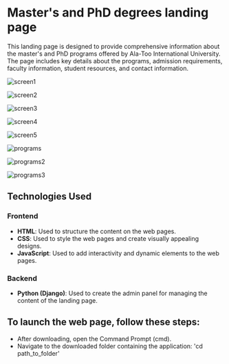 # Master's and PhD degrees landing page

This landing page is designed to provide comprehensive information about the master's and PhD programs offered by Ala-Too International University. The page includes key details about the programs, admission requirements, faculty information, student resources, and contact information.

![screen1](https://github.com/bekzat051102/master-s-and-PnD-landing-page/assets/153498060/fc2ea773-188a-4fa9-ad82-7f9439074447)

![screen2](https://github.com/bekzat051102/master-s-and-PnD-landing-page/assets/153498060/0b667fc3-f524-4f92-a812-4ebf367ef688)

![screen3](https://github.com/bekzat051102/master-s-and-PnD-landing-page/assets/153498060/5ad7d766-ef69-42d7-bc58-15b8264ae300)

![screen4](https://github.com/bekzat051102/master-s-and-PnD-landing-page/assets/153498060/a64a275d-8012-4811-9504-00833782eb57)

![screen5](https://github.com/bekzat051102/master-s-and-PnD-landing-page/assets/153498060/59257f50-881d-4f7e-a9e7-43ac4d424b2e)

![programs](https://github.com/bekzat051102/master-s-and-PnD-landing-page/assets/153498060/7a25f316-2d67-4d95-94bc-051e7d3ffde3)

![programs2](https://github.com/bekzat051102/master-s-and-PnD-landing-page/assets/153498060/82d000d5-2e50-4e74-8c94-e01b8178c67f)

![programs3](https://github.com/bekzat051102/master-s-and-PnD-landing-page/assets/153498060/60bc8901-6b4b-4763-8001-81fad40d5823)


## Technologies Used

### Frontend
- **HTML**: Used to structure the content on the web pages.
- **CSS**: Used to style the web pages and create visually appealing designs.
- **JavaScript**: Used to add interactivity and dynamic elements to the web pages.

### Backend
- **Python (Django)**: Used to create the admin panel for managing the content of the landing page.

## To launch the web page, follow these steps:
- After downloading, open the Command Prompt (cmd).
- Navigate to the downloaded folder containing the application:
'cd path_to_folder'

